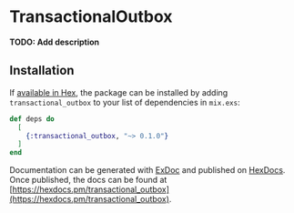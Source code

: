 # TransactionalOutbox

**TODO: Add description**

## Installation

If [available in Hex](https://hex.pm/docs/publish), the package can be installed
by adding `transactional_outbox` to your list of dependencies in `mix.exs`:

```elixir
def deps do
  [
    {:transactional_outbox, "~> 0.1.0"}
  ]
end
```

Documentation can be generated with [ExDoc](https://github.com/elixir-lang/ex_doc)
and published on [HexDocs](https://hexdocs.pm). Once published, the docs can
be found at [https://hexdocs.pm/transactional_outbox](https://hexdocs.pm/transactional_outbox).


